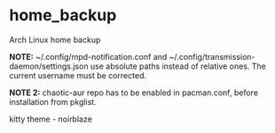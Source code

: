 # home_backup
Arch Linux home backup

<b>NOTE:</b> ~/.config/mpd-notification.conf and ~/.config/transmission-daemon/settings.json use absolute paths instead of relative ones. The current username must be corrected.

<b>NOTE 2:</b> chaotic-aur repo has to be enabled in pacman.conf, before installation from pkglist.

kitty theme - noirblaze


